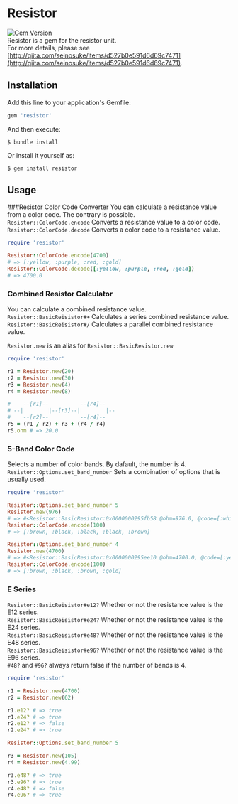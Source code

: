 # Resistor
[![Gem Version](https://badge.fury.io/rb/resistor.svg)](http://badge.fury.io/rb/resistor)  
Resistor is a gem for the resistor unit.  
For more details, please see [http://qiita.com/seinosuke/items/d527b0e591d6d69c7471](http://qiita.com/seinosuke/items/d527b0e591d6d69c7471).

## Installation

Add this line to your application's Gemfile:  

```ruby
gem 'resistor'
```

And then execute:  

    $ bundle install

Or install it yourself as:  

    $ gem install resistor

## Usage

###Resistor Color Code Converter
You can calculate a resistance value from a color code. The contrary is possible.  
`Resistor::ColorCode.encode` Converts a resistance value to a color code.  
`Resistor::ColorCode.decode` Converts a color code to a resistance value.  

```ruby
require 'resistor'

Resistor::ColorCode.encode(4700)
# => [:yellow, :purple, :red, :gold]
Resistor::ColorCode.decode([:yellow, :purple, :red, :gold])
# => 4700.0
```

### Combined Resistor Calculator
You can calculate a combined resistance value.  
`Resistor::BasicReisistor#+` Calculates a series combined resistance value.  
`Resistor::BasicReisistor#/` Calculates a parallel combined resistance value.  

`Resistor.new` is an alias for `Resistor::BasicResistor.new`  

```ruby
require 'resistor'

r1 = Resistor.new(20)
r2 = Resistor.new(30)
r3 = Resistor.new(4)
r4 = Resistor.new(8)

#    --[r1]--          --[r4]--
# --|        |--[r3]--|        |--
#    --[r2]--          --[r4]--
r5 = (r1 / r2) + r3 + (r4 / r4)
r5.ohm # => 20.0
```

### 5-Band Color Code
Selects a number of color bands. By dafault, the number is 4.  
`Resistor::Options.set_band_number` Sets a combination of options that is usually used.  

```ruby
require 'resistor'

Resistor::Options.set_band_number 5
Resistor.new(976)
# => #<Resistor::BasicResistor:0x0000000295fb58 @ohm=976.0, @code=[:white, :purple, :blue, :black, :brown], @tolerance=1.0>
Resistor::ColorCode.encode(100)
# => [:brown, :black, :black, :black, :brown]

Resistor::Options.set_band_number 4
Resistor.new(4700)
# => #<Resistor::BasicResistor:0x0000000295ee10 @ohm=4700.0, @code=[:yellow, :purple, :red, :gold], @tolerance=5.0>
Resistor::ColorCode.encode(100)
# => [:brown, :black, :brown, :gold]
```


### E Series
`Resistor::BasicReisistor#e12?` Whether or not the resistance value is the E12 series.  
`Resistor::BasicReisistor#e24?` Whether or not the resistance value is the E24 series.  
`Resistor::BasicReisistor#e48?` Whether or not the resistance value is the E48 series.  
`Resistor::BasicReisistor#e96?` Whether or not the resistance value is the E96 series.  
`#48?` and `#96?` always return false if the number of bands is 4.  

```ruby
require 'resistor'

r1 = Resistor.new(4700)
r2 = Resistor.new(62)

r1.e12? # => true
r1.e24? # => true
r2.e12? # => false
r2.e24? # => true

Resistor::Options.set_band_number 5

r3 = Resistor.new(105)
r4 = Resistor.new(4.99)

r3.e48? # => true
r3.e96? # => true
r4.e48? # => false
r4.e96? # => true
```
